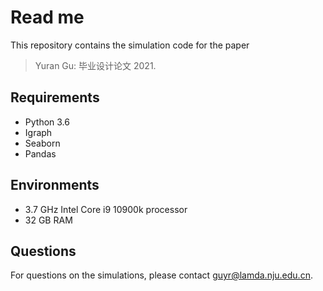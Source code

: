 Read me
=======
This repository contains the simulation code for the paper

> Yuran Gu: 毕业设计论文 2021.


Requirements
------------
- Python 3.6
- Igraph
- Seaborn
- Pandas

Environments
------------
- 3.7 GHz Intel Core i9 10900k processor
- 32 GB RAM

Questions
---------
For questions on the simulations, please contact guyr@lamda.nju.edu.cn.
